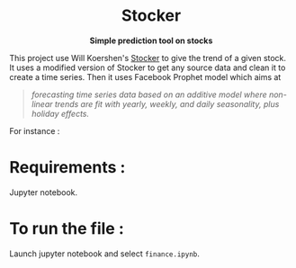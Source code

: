 <h1 align="center">Stocker</h1> 
<div align="center">
  <strong>Simple prediction tool on stocks</strong>
</div>

This project use Will Koershen's [Stocker](https://github.com/WillKoehrsen/Data-Analysis/tree/master/stocker) to give the trend of a given stock. It uses a modified version of Stocker to get any source data and clean it to create a time series. Then it uses Facebook Prophet model which aims at 

> *forecasting time series data based on an additive model where non-linear trends are fit with yearly, weekly, and daily seasonality, plus holiday effects.*

For instance :

# Requirements :

Jupyter notebook.

# To run the file :

Launch jupyter notebook and select `finance.ipynb`.
